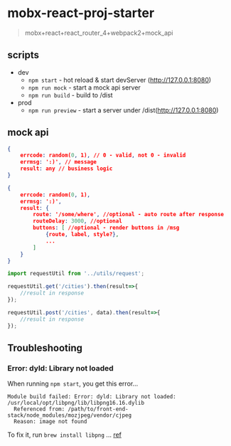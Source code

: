 # mobx-react-proj-starter 

> mobx+react+react_router_4+webpack2+mock_api

## scripts

- dev
    + `npm start` - hot reload & start devServer (http://127.0.0.1:8080)
    + `npm run mock` - start a mock api server
    + `npm run build` - build to /dist
- prod
    + `npm run preview` - start a server under /dist(http://127.0.0.1:8080)

## mock api

```json
{
    errcode: random(0, 1), // 0 - valid, not 0 - invalid 
    errmsg: ':)', // message
    result: any // business logic
}
```

```json
{
    errcode: random(0, 1),
    errmsg: ':)',
    result: {
        route: '/some/where', //optional - auto route after response
        routeDelay: 3000, //optional
        buttons: [ //optional - render buttons in /msg
            {route, label, style?},
            ...
        ]
    }
}
```

```javascript
import requestUtil from '../utils/request';

requestUtil.get('/cities').then(result=>{
    //result in response
});

requestUtil.post('/cities', data).then(result=>{
    //result in response
});
```

## Troubleshooting

### Error: dyld: Library not loaded

When running `npm start`, you get this error...

```
Module build failed: Error: dyld: Library not loaded: /usr/local/opt/libpng/lib/libpng16.16.dylib
  Referenced from: /path/to/front-end-stack/node_modules/mozjpeg/vendor/cjpeg
  Reason: image not found
```

To fix it, run `brew install libpng` ... [ref](https://raw.githubusercontent.com/choonchernlim/front-end-stack/master/README.md)